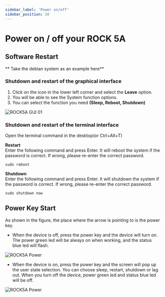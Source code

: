 ```yaml
---
sidebar_label: 'Power on/off'
sidebar_position: 50
---
```


# Power on / off your ROCK 5A

## Software Restart

** Take the debian system as an example here**

### Shutdown and restart of the graphical interface

1. Click on the icon in the lower left corner and select the **Leave** option. 
2. You will be able to see the System function options.
3. You can select the function you need **(Sleep, Reboot, Shutdown)**

![ROCK5A GUI 01](/img/rock5a/rock5a-GUI-leave.webp)

### Shutdown and restart of the terminal interface

Open the terminal command in the desktop(or Ctrl+Alt+T)

**Restart**  
Enter the following command and press Enter.
It will reboot the system if the password is correct. 
If wrong, please re-enter the correct password.
```
sudo reboot
```

**Shutdown**  
Enter the following command and press Enter.
It will shutdown the system if the password is correct. 
If wrong, please re-enter the correct password.
```
sudo shutdown now
```

## Power Key Start  

As shown in the figure, the place where the arrow is pointing to is the power key.

- When the device is off, press the power key and the device will turn on. The power green led will be always on when working, and the status blue led will flash.

![ROCK5A Power](/img/rock5a/rock5a-power.webp)

- When the device is on, press the power key and the screen will pop up the user state selection. You can choose sleep, restart, shutdown or lag out. When you turn off the device, power green led and status blue led will be off.

![ROCK5A Power](/img/rock5a/rock5a-power-status.webp)


